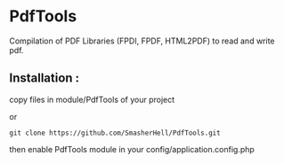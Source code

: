 PdfTools
========

Compilation of PDF Libraries (FPDI, FPDF, HTML2PDF) to read and write pdf.

Installation : 
--------------

copy files in module/PdfTools of your project

or

```
git clone https://github.com/SmasherHell/PdfTools.git
```

then enable PdfTools module in your config/application.config.php
